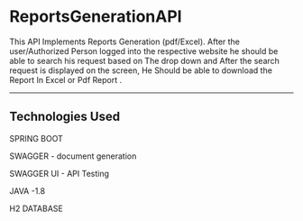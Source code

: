 # ReportsGenerationAPI
This API Implements Reports Generation (pdf/Excel). After the user/Authorized Person logged into the respective website he should be able to search his request based on The drop down and After the search request is displayed on the screen, He Should be able to download the Report In Excel or Pdf Report . 

-------------------------------------------------------------------------------------------------------------------------------------------------

Technologies Used
----------------

SPRING BOOT

SWAGGER - document generation 

SWAGGER UI - API Testing

JAVA -1.8

H2 DATABASE 
